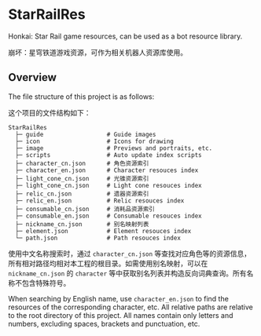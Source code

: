 # StarRailRes

Honkai: Star Rail game resources, can be used as a bot resource library.

崩坏：星穹铁道游戏资源，可作为相关机器人资源库使用。

## Overview

The file structure of this project is as follows:

这个项目的文件结构如下：

```text
StarRailRes
  ├─ guide                  # Guide images
  ├─ icon                   # Icons for drawing
  ├─ image                  # Previews and portraits, etc.
  ├─ scripts                # Auto update index scripts
  ├─ character_cn.json      # 角色资源索引
  ├─ character_en.json      # Character resouces index
  ├─ light_cone_cn.json     # 光锥资源索引
  ├─ light_cone_cn.json     # Light cone resouces index
  ├─ relic_cn.json          # 遗器资源索引
  ├─ relic_en.json          # Relic resouces index
  ├─ consumable_cn.json     # 消耗品资源索引
  ├─ consumable_en.json     # Consumable resouces index
  ├─ nickname_cn.json       # 别名映射列表
  ├─ element.json           # Element resouces index
  └─ path.json              # Path resouces index
```

使用中文名称搜索时，通过 `character_cn.json` 等查找对应角色等的资源信息，所有相对路径均相对本工程的根目录。如需使用别名映射，可以在 `nickname_cn.json` 的 `character` 等中获取别名列表并构造反向词典查询。所有名称不包含特殊符号。

When searching by English name, use `character_en.json` to find the resources of the corresponding character, etc. All relative paths are relative to the root directory of this project. All names contain only letters and numbers, excluding spaces, brackets and punctuation, etc.
